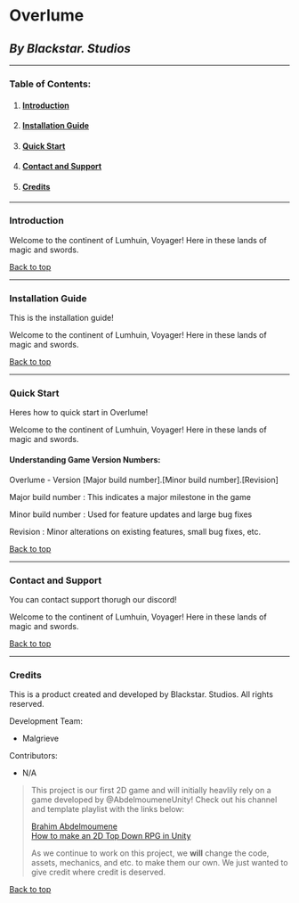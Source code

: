 # **Overlume**
## _By Blackstar. Studios_

---

### Table of Contents:

1. #### [Introduction](#introduction-1)
2. #### [Installation Guide](#installation-guide-1) 
3. #### [Quick Start](#quick-start-1)
4. #### [Contact and Support](#contact-and-support-1)
5. #### [Credits](#credits-1)

---

### Introduction

Welcome to the continent of Lumhuin, Voyager! Here in these lands of magic and swords.

[Back to top](#table-of-contents)

---

### Installation Guide

This is the installation guide!

Welcome to the continent of Lumhuin, Voyager! Here in these lands of magic and swords.

[Back to top](#table-of-contents)

---

### Quick Start

Heres how to quick start in Overlume!

Welcome to the continent of Lumhuin, Voyager! Here in these lands of magic and swords.


#### Understanding Game Version Numbers:

Overlume - Version [Major build number].[Minor build number].[Revision]

Major build number
: This indicates a major milestone in the game

Minor build number
: Used for feature updates and large bug fixes

Revision
: Minor alterations on existing features, small bug fixes, etc.

[Back to top](#table-of-contents)

---

### Contact and Support

You can contact support thorugh our discord!

Welcome to the continent of Lumhuin, Voyager! Here in these lands of magic and swords.

[Back to top](#table-of-contents)

---

### Credits

This is a product created and developed by Blackstar. Studios. All rights reserved.

Development Team:

- Malgrieve

Contributors:

- N/A

> This project is our first 2D game and will initially heavlily rely on a game developed by @AbdelmoumeneUnity! Check out his channel and template playlist with the links below:
>
> [Brahim Abdelmoumene](https://www.youtube.com/@AbdelmoumeneUnity)          
> [How to make an 2D Top Down RPG in Unity](https://www.youtube.com/playlist?list=PL6bqhqO0Ba776ksb3F9P_xmUMT9WvmfFT)
>
> As we continue to work on this project, we **will** change the code, assets, mechanics, and etc. to make them our own. We just wanted to give credit where credit is deserved.

[Back to top](#table-of-contents)
